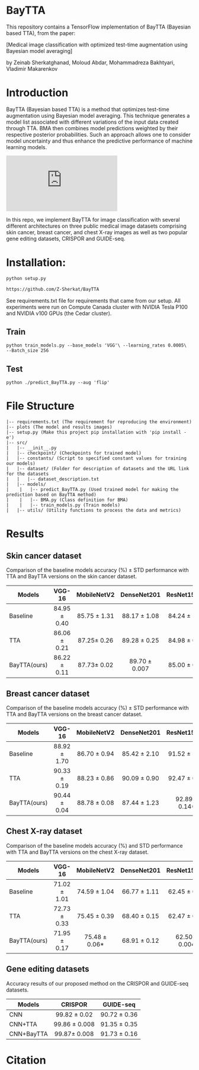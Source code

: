 # BayTTA

This repository contains a TensorFlow implementation of BayTTA (Bayesian based TTA), from the paper: 

[Medical image classification with optimized test-time augmentation using
Bayesian model averaging]

by Zeinab Sherkatghanad, Moloud Abdar, Mohammadreza Bakhtyari, Vladimir Makarenkov



# Introduction

BayTTA (Bayesian based TTA) is a method that optimizes test-time augmentation using Bayesian model averaging. This technique generates a model list associated with different variations of the input data created through TTA. BMA then combines model predictions weighted by their respective posterior probabilities. Such an approach allows one to consider model uncertainty and thus enhance the predictive performance of machine learning models. 

![TTA-BMA-Med.pdf](https://github.com/Z-Sherkat/BayTTA/files/14214336/TTA-BMA-Med.pdf)



In this repo, we implement BayTTA for image classification with several different architectures on three public medical image datasets comprising skin cancer, breast cancer, and chest X-ray images as well as two popular gene editing datasets, CRISPOR and GUIDE-seq.



# Installation:

```bash
python setup.py 
```


```bash
https://github.com/Z-Sherkat/BayTTA
```


See requirements.txt file for requirements that came from our setup. All experiments were run on 
Compute Canada cluster with NVIDIA Tesla P100 and NVIDIA v100 GPUs (the Cedar cluster).
## Train 

```
python train_models.py --base_models 'VGG'\ --learning_rates 0.0005\  --Batch_size 256
```

## Test 

```
python ./predict_BayTTA.py --aug 'flip'
```

# File Structure

```
|-- requirements.txt (The requirement for reproducing the environment)
|-- plots (The model and results images)
|-- setup.py (Make this project pip installation with 'pip install -e')
|-- src/ 
|   |-- __init__.py
|   |-- checkpoint/ (Checkpoints for trained model)
|   |-- constants/ (Script to specified constant values for training our models)
|   |-- dataset/ (Folder for description of datasets and the URL link for the datasets
|   |   |-- dataset_description.txt
|   |-- models/
|    |   |-- predict_BayTTA.py (Used trained model for making the prediction based on BayTTA method) 
|    |   |-- BMA.py (Class definition for BMA)
|    |   |-- train_models.py (Train models)
|   |-- utils/ (Utility functions to process the data and metrics)

```


# Results

## Skin cancer dataset

Comparison of the baseline models accuracy (%) ± STD performance with TTA and BayTTA versions on the skin cancer dataset. 


|Models 	|VGG-16 	|MobileNetV2 	|DenseNet201 	|ResNet152V2 	|InceptionResNetV2|
| --------------|:-------------:|:-------------:|:-------------:|:-------------:|:---------------:|
|Baseline 	|84.95 ± 0.40	|85.75 ± 1.31	|88.17 ± 1.08	|84.24 ± 1.08	|81.63 ± 1.70	  |
|TTA 		|86.06 ± 0.21 	|87.25± 0.26 	|89.28 ± 0.25 	|84.98 ± 0.43 	|83.22± 0.35	  |
|BayTTA(ours) 	|86.22 ± 0.11	|87.73± 0.02	|89.70 ± 0.007	|85.00 ± 0.17	|83.94 ± 0.17	  |


## Breast cancer  dataset
Comparison of the baseline models accuracy (%) ± STD performance with TTA and BayTTA versions on the breast cancer dataset. 


|Models 	|VGG-16 	|MobileNetV2 	|DenseNet201 	|ResNet152V2 	|InceptionResNetV2|
| --------------|:-------------:|:-------------:|:-------------:|:-------------:|:---------------:|
|Baseline 	|88.92 ± 1.70 	|86.70 ± 0.94	| 85.42 ± 2.10	| 91.52 ± 1.18	| 91.25 ± 0.98	  |
|TTA 		|90.33 ± 0.19 	|88.23 ± 0.86	| 90.09 ± 0.90	| 92.47 ± 0.51	| 92.95 ± 0.50	  |
|BayTTA(ours) 	|90.44 ± 0.04	| 88.78 ± 0.08	| 87.44 ± 1.23	| 92.89 ± 0.14*	| 92.55 ± 0.29	  |



## Chest X-ray dataset
Comparison of the baseline models accuracy (%) and STD performance with TTA and BayTTA versions on the chest X-ray dataset.


|Models 	|VGG-16 	|MobileNetV2 	|DenseNet201 	|ResNet152V2 	|InceptionResNetV2|
| --------------|:-------------:|:-------------:|:-------------:|:-------------:|:---------------:|
|Baseline 	|71.02 ± 1.01 	| 74.59 ± 1.04 	| 66.77 ± 1.11 	| 62.45 ± 0.17 	|70.45 ± 1.80	  |
|TTA  		|72.73 ± 0.33 	| 75.45 ± 0.39 	| 68.40 ± 0.15 	| 62.47 ± 0.05 	|71.61± 0.41	  |
|BayTTA(ours)  	|71.95 ± 0.17  	|75.48 ± 0.06* 	| 68.91 ± 0.12 	| 62.50 ± 0.004 |73.08± 0.23	  |


## Gene editing datasets
Accuracy results of our proposed method on the CRISPOR and GUIDE-seq datasets.

|Models 	  |CRISPOR 	      |GUIDE-seq	|
| ----------|:-------------:|:-------------:|
|CNN		    | 99.82 ± 0.02	| 90.72 ± 0.36  |
|CNN+TTA	  | 99.86 ± 0.008	| 91.35 ± 0.35  |
|CNN+BayTTA |99.87± 0.008	  | 91.73 ± 0.16  |


# Citation




